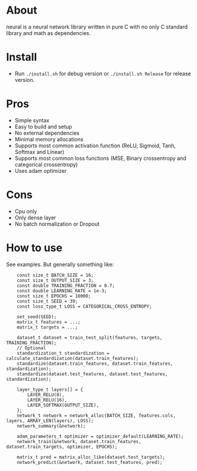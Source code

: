 # About
neural is a neural network library written in pure C with no only C standard library and math as dependencies.

# Install
* Run `./install.sh` for debug version or `./install.sh Release` for release version.

# Pros
* Simple syntax
* Easy to build and setup
* No external dependencies
* Minimal memory allocations
* Supports most common activation function (ReLU, Sigmoid, Tanh, Softmax and Linear)
* Supports most common loss functions (MSE, Binary crossentropy and categorical crossentropy)
* Uses adam optimizer

# Cons
* Cpu only
* Only dense layer
* No batch normalization or Dropout

# How to use
See examples. But generally something like:
```
    const size_t BATCH_SIZE = 16;
    const size_t OUTPUT_SIZE = 3;
    const double TRAINING_FRACTION = 0.7;
    const double LEARNING_RATE = 1e-3;
    const size_t EPOCHS = 10000;
    const size_t SEED = 39;
    const loss_type_t LOSS = CATEGORICAL_CROSS_ENTROPY;

    set_seed(SEED);
    matrix_t features = ...;
    matrix_t targets = ...;

    dataset_t dataset = train_test_split(features, targets, TRAINING_FRACTION);
    // Optional
    standardization_t standardization = calculate_standardization(dataset.train_features);
    standardize(dataset.train_features, dataset.train_features, standardization);
    standardize(dataset.test_features, dataset.test_features, standardization);

    layer_type_t layers[] = {
        LAYER_RELU(8),
        LAYER_RELU(16),
        LAYER_SOFTMAX(OUTPUT_SIZE),
    };
    network_t network = network_alloc(BATCH_SIZE, features.cols, layers, ARRAY_LEN(layers), LOSS);
    network_summary(&network);

    adam_parameters_t optimizer = optimizer_default(LEARNING_RATE);
    network_train(&network, dataset.train_features, dataset.train_targets, optimizer, EPOCHS);

    matrix_t pred = matrix_alloc_like(dataset.test_targets);
    network_predict(&network, dataset.test_features, pred);

```
